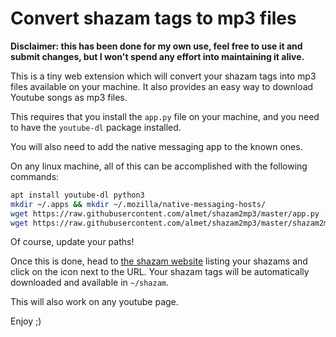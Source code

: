 # Convert shazam tags to mp3 files

**Disclaimer: this has been done for my own use, feel free to use it and submit
changes, but I won't spend any effort into maintaining it alive.**

This is a tiny web extension which will convert your shazam tags into mp3 files
available on your machine. It also provides an easy way to download Youtube
songs as mp3 files.

This requires that you install the `app.py` file on your machine, and you need
to have the `youtube-dl` package installed.

You will also need to add the native messaging app to the known ones.

On any linux machine, all of this can be accomplished with the following commands:

```bash
apt install youtube-dl python3
mkdir ~/.apps && mkdir ~/.mozilla/native-messaging-hosts/
wget https://raw.githubusercontent.com/almet/shazam2mp3/master/app.py -O ~/.apps/app.py
wget https://raw.githubusercontent.com/almet/shazam2mp3/master/shazam2mp3.json -O ~/.mozilla/native-messaging-hosts/shazam2mp3.json
```

Of course, update your paths!

Once this is done, head to [the shazam website](https://www.shazam.com/myshazam)
listing your shazams and click on the icon next to the URL. Your shazam tags will
be automatically downloaded and available in `~/shazam`.

This will also work on any youtube page.

Enjoy ;)
